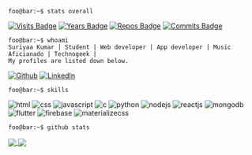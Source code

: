 ```console
foo@bar:~$ stats overall
```
[![Visits Badge](https://badges.pufler.dev/visits/suriyaakumar/suriyaakumar?style=for-the-badge&labelColor=red&color=white)](https://badges.pufler.dev)
[![Years Badge](https://badges.pufler.dev/years/suriyaakumar?style=for-the-badge&labelColor=blue&color=white)](https://badges.pufler.dev)
[![Repos Badge](https://badges.pufler.dev/repos/suriyaakumar?style=for-the-badge&labelColor=green&color=white)](https://badges.pufler.dev)
[![Commits Badge](https://badges.pufler.dev/commits/monthly/suriyaakumar?style=for-the-badge&labelColor=yellow&color=white)](https://badges.pufler.dev)

```console
foo@bar:~$ whoami
Suriyaa Kumar | Student | Web developer | App developer | Music Aficianado | Technogeek |
My profiles are listed down below.
```
[![Github](https://img.shields.io/badge/-Github-181717?style=for-the-badge&logo=Github&logoColor=white)](https://github.com/suriyaakumar)
[![LinkedIn](https://img.shields.io/badge/-LinkedIn-0077B5?style=for-the-badge&logo=LinkedIn&logoColor=white)](https://www.linkedin.com/in/suriyaa-kumar-bb3820197)

```console
foo@bar:~$ skills
```
![html](https://img.shields.io/badge/html-★★★-lightgrey?labelColor=E34F26&logo=HTML5&style=for-the-badge&logoColor=white)
![css](https://img.shields.io/badge/css-★★★-lightgrey?labelColor=1572B6&logo=CSS3&style=for-the-badge&logoColor=white)
![javascript](https://img.shields.io/badge/javascript-★☆☆-lightgrey?labelColor=F7DF1E&logo=JavaScript&style=for-the-badge&logoColor=black)
![c](https://img.shields.io/badge/c-★★★-lightgrey?labelColor=A8B9CC&logo=C&style=for-the-badge&logoColor=black)
![python](https://img.shields.io/badge/python-★★★-lightgrey?labelColor=3776AB&logo=Python&style=for-the-badge&logoColor=white)
![nodejs](https://img.shields.io/badge/nodejs-★★★-lightgrey?labelColor=339933&logo=Node.js&style=for-the-badge&logoColor=white)
![reactjs](https://img.shields.io/badge/reactjs-★★★-lightgrey?labelColor=61DAFB&logo=React&style=for-the-badge&logoColor=black)
![mongodb](https://img.shields.io/badge/mongodb-★★★-lightgrey?labelColor=47A248&logo=MongoDB&style=for-the-badge&logoColor=white)
![flutter](https://img.shields.io/badge/flutter-★★★-lightgrey?labelColor=025698&logo=Flutter&style=for-the-badge&logoColor=white)
![firebase](https://img.shields.io/badge/firebase-★★★-lightgrey?labelColor=FFCA28&logo=Firebase&style=for-the-badge&logoColor=black)
![materializecss](https://img.shields.io/badge/materializecss-★★★-lightgrey?labelColor=0081CB&logo=Material-UI&style=for-the-badge&logoColor=white)

```console
foo@bar:~$ github stats
```


<a href="https://github.com/anuraghazra/github-readme-stats">
  <img align="center" src="https://github-readme-stats.vercel.app/api/pin/?username=suriyaakumar" />
</a>
<a href="https://github.com/anuraghazra/convoychat">
  <img align="center" src="https://github-readme-stats.vercel.app/api/pin/?username=suriyaakumar" />
</a>


